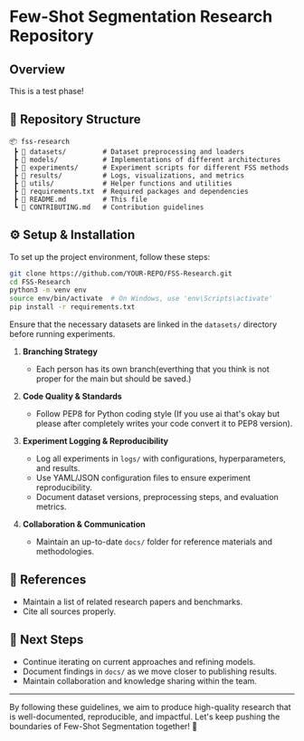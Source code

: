 # Few-Shot Segmentation Research Repository

## Overview
This is a test phase!

## 📂 Repository Structure
```
📦 fss-research
 ┣ 📂 datasets/         # Dataset preprocessing and loaders
 ┣ 📂 models/           # Implementations of different architectures
 ┣ 📂 experiments/      # Experiment scripts for different FSS methods
 ┣ 📂 results/          # Logs, visualizations, and metrics
 ┣ 📂 utils/            # Helper functions and utilities
 ┣ 📜 requirements.txt  # Required packages and dependencies
 ┣ 📜 README.md         # This file
 ┗ 📜 CONTRIBUTING.md   # Contribution guidelines
```

## ⚙️ Setup & Installation
To set up the project environment, follow these steps:

```bash
git clone https://github.com/YOUR-REPO/FSS-Research.git
cd FSS-Research
python3 -m venv env
source env/bin/activate  # On Windows, use 'env\Scripts\activate'
pip install -r requirements.txt
```

Ensure that the necessary datasets are linked in the `datasets/` directory before running experiments.

1. **Branching Strategy**
   - Each person has its own branch(everthing that you think is not proper for the main but should be saved.)
    
2. **Code Quality & Standards**
   - Follow PEP8 for Python coding style (If you use ai that's okay but please after completely writes your code convert it to PEP8 version).
     
3. **Experiment Logging & Reproducibility**
   - Log all experiments in `logs/` with configurations, hyperparameters, and results.
   - Use YAML/JSON configuration files to ensure experiment reproducibility.
   - Document dataset versions, preprocessing steps, and evaluation metrics.

4. **Collaboration & Communication**
   - Maintain an up-to-date `docs/` folder for reference materials and methodologies.

## 📄 References
- Maintain a list of related research papers and benchmarks.
- Cite all sources properly.

## 🎯 Next Steps
- Continue iterating on current approaches and refining models.
- Document findings in `docs/` as we move closer to publishing results.
- Maintain collaboration and knowledge sharing within the team.

---

By following these guidelines, we aim to produce high-quality research that is well-documented, reproducible, and impactful. Let's keep pushing the boundaries of Few-Shot Segmentation together! 🚀

